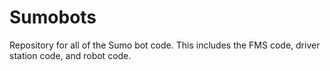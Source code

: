 # Sumobots
Repository for all of the Sumo bot code. This includes the FMS code, driver station code, and robot code. 